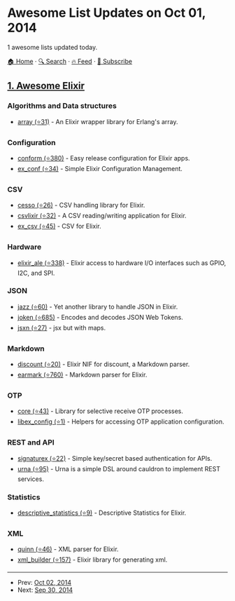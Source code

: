 # Awesome List Updates on Oct 01, 2014

1 awesome lists updated today.

[🏠 Home](/README.md) · [🔍 Search](https://test.trackawesomelist.com/search/) · [🔥 Feed](https://test.trackawesomelist.com/feed.xml) · [📮 Subscribe](https://trackawesomelist.us17.list-manage.com/subscribe?u=d2f0117aa829c83a63ec63c2f&id=36a103854c)



## [1. Awesome Elixir](/content/h4cc/awesome-elixir/README.md)

### Algorithms and Data structures

*   [array (⭐31)](https://github.com/takscape/elixir-array) - An Elixir wrapper library for Erlang's array.

### Configuration

*   [conform (⭐380)](https://github.com/bitwalker/conform) - Easy release configuration for Elixir apps.
*   [ex\_conf (⭐34)](https://github.com/phoenixframework/ex_conf) - Simple Elixir Configuration Management.

### CSV

*   [cesso (⭐26)](https://github.com/meh/cesso) - CSV handling library for Elixir.
*   [csvlixir (⭐32)](https://github.com/jimm/csvlixir) - A CSV reading/writing application for Elixir.
*   [ex\_csv (⭐45)](https://github.com/CargoSense/ex_csv) - CSV for Elixir.

### Hardware

*   [elixir\_ale (⭐338)](https://github.com/fhunleth/elixir_ale) - Elixir access to hardware I/O interfaces such as GPIO, I2C, and SPI.

### JSON

*   [jazz (⭐60)](https://github.com/meh/jazz) - Yet another library to handle JSON in Elixir.
*   [joken (⭐685)](https://github.com/bryanjos/joken) - Encodes and decodes JSON Web Tokens.
*   [jsxn (⭐27)](https://github.com/talentdeficit/jsxn) - jsx but with maps.

### Markdown

*   [discount (⭐20)](https://github.com/asaaki/discount.ex) - Elixir NIF for discount, a Markdown parser.
*   [earmark (⭐760)](https://github.com/pragdave/earmark) - Markdown parser for Elixir.

### OTP

*   [core (⭐43)](https://github.com/fishcakez/core) - Library for selective receive OTP processes.
*   [libex\_config (⭐1)](https://github.com/reset/libex-config) - Helpers for accessing OTP application configuration.

### REST and API

*   [signaturex (⭐22)](https://github.com/edgurgel/signaturex) - Simple key/secret based authentication for APIs.
*   [urna (⭐95)](https://github.com/meh/urna) - Urna is a simple DSL around cauldron to implement REST services.

### Statistics

*   [descriptive\_statistics (⭐9)](https://github.com/pusewicz/descriptive_statistics) - Descriptive Statistics for Elixir.

### XML

*   [quinn (⭐46)](https://github.com/nhu313/Quinn) - XML parser for Elixir.
*   [xml\_builder (⭐157)](https://github.com/joshnuss/xml_builder) - Elixir library for generating xml.

---

- Prev: [Oct 02, 2014](/content/2014/10/02/README.md)
- Next: [Sep 30, 2014](/content/2014/09/30/README.md)
